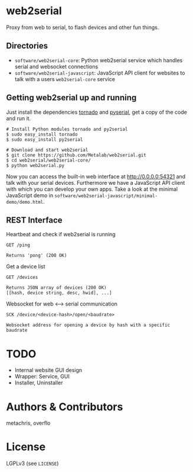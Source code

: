 web2serial
==========

Proxy from web to serial, to flash devices and other fun things.


Directories
-----------

* `software/web2serial-core`: Python web2serial service which handles serial and websocket connections
* `software/web2serial-javascript`: JavaScript API client for websites to talk with a users `web2serial-core` service


Getting web2serial up and running
---------------------------------

Just install the dependencies [tornado](https://github.com/tornadoweb/tornado) and [pyserial](http://pythonhosted.org/pyserial/), get a copy of the code and run it.

    # Install Python modules tornado and py2serial
    $ sudo easy_install tornado
    $ sudo easy_install py2serial
    
    # Download and start web2serial
    $ git clone https://github.com/Metalab/web2serial.git
    $ cd web2serial/web2serial-core/
    $ python web2serial.py

Now you can access the built-in web interface at http://0.0.0.0:54321 and talk with your serial devices. Furthermore
we have a JavaScript API client with which you can develop your own apps. Take a look at the minimal JavaScript demo 
in `software/web2serial-javascript/minimal-demo/demo.html`.


REST Interface
--------------

Heartbeat and check if web2serial is running

    GET /ping
    
    Returns 'pong' (200 OK)

Get a device list

    GET /devices

    Returns JSON array of devices (200 OK)    
    [[hash, device string, desc, hwid], ...]

Websocket for web <--> serial communication

    SCK /device/<device-hash>/open/<baudrate>
    
    Websocket address for opening a device by hash with a specific baudrate




TODO
====

* Internal website GUI design
* Wrapper: Service, GUI
* Installer, Uninstaller


Authors & Contributors
======================

metachris, overflo


License
=======

LGPLv3 (see `LICENSE`)
